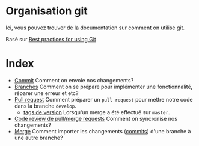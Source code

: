 
Organisation git
================

Ici, vous pouvez trouver de la documentation sur comment on utilise git.

Basé sur [Best practices for using Git]("https://deepsource.io/blog/git-best-practices/")

# Index
- [Commit](commits.md) Comment on envoie nos changements?
- [Branches](branches.md) Comment on se prépare pour implémenter une fonctionnalité, réparer une erreur et etc?
- [Pull request](pull-request.md) Comment préparer un `pull request` pour mettre notre code dans la branche `develop`.
  - [tags de version](tag.md) Lorsqu'un merge a été effectué sur `master`.
- [Code review de pull/merge requests](code-reviews.md) Comment on syncronise nos changements?
- [Merge](merge.md) Comment importer les changements ([commits](commits.md)) d'une branche à une autre branche?
